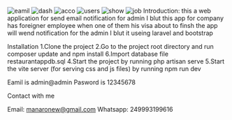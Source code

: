 ![eamil](https://github.com/manarnew/NotficationApp/assets/74496683/3946bc67-6ba1-499b-93c3-5f735a2450c0)
![dash](https://github.com/manarnew/NotficationApp/assets/74496683/487c392e-9d35-433e-8767-5a8a30195118)
![acco](https://github.com/manarnew/NotficationApp/assets/74496683/cc10dd11-7100-4851-831a-ee56fed95fbc)
![users](https://github.com/manarnew/NotficationApp/assets/74496683/a50eeb3c-a1d7-49d4-bb5f-48c512b9635d)
![show](https://github.com/manarnew/NotficationApp/assets/74496683/a81c579a-63b9-4250-add8-4079cfdd9106)
![job](https://github.com/manarnew/NotficationApp/assets/74496683/a0ebcfac-99fd-45b2-8581-e6addcb77c03)
Introduction:
this a web application for send email notification for admin 
I blut this app for company has foreigner employee when one of
them his visa about to finsh the app will wend notification for 
the admin 
I blut it useing laravel and bootstrap 

Installation
1.Clone the project
2.Go to the project root directory and run composer update and npm install
6.Import database file restaurantappdb.sql
4.Start the project by running php artisan serve
5.Start the vite server (for serving css and js files) by running npm run dev

Eamil is admin@admin Pasword is 12345678

Contact with me 

Email: manaronew@gmail.com
Whatsapp: 249993199616
